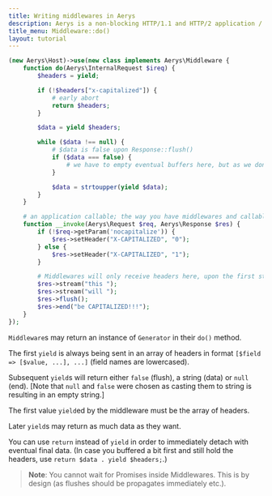 ```yaml
---
title: Writing middlewares in Aerys
description: Aerys is a non-blocking HTTP/1.1 and HTTP/2 application / websocket / static file server.
title_menu: Middleware::do()
layout: tutorial
---
```


```php
(new Aerys\Host)->use(new class implements Aerys\Middleware {
	function do(Aerys\InternalRequest $ireq) {
		$headers = yield;

		if (!$headers["x-capitalized"]) {
			# early abort
			return $headers;
		}

		$data = yield $headers;

		while ($data !== null) {
			# $data is false upon Response::flush()
			if ($data === false) {
				# we have to empty eventual buffers here, but as we don't buffer, no problem
			}

			$data = strtoupper(yield $data);
		}
	}

	# an application callable; the way you have middlewares and callables inside one single class
	function __invoke(Aerys\Request $req, Aerys\Response $res) {
		if (!$req->getParam('nocapitalize')) {
			$res->setHeader("X-CAPITALIZED", "0");
		} else {
			$res->setHeader("X-CAPITALIZED", "1");
		}

		# Middlewares will only receive headers here, upon the first stream()/end()/flush() call
		$res->stream("this ");
		$res->stream("will ");
		$res->flush();
		$res->end("be CAPITALIZED!!!");
	}
});
```

`Middleware`s may return an instance of `Generator` in their `do()` method.

The first `yield` is always being sent in an array of headers in format `[$field => [$value, ...], ...]` (field names are lowercased).

Subsequent `yield`s will return either `false` (flush), a string (data) or `null` (end). [Note that `null` and `false` were chosen as casting them to string is resulting in an empty string.]

The first value `yield`ed by the middleware must be the array of headers.

Later `yield`s may return as much data as they want.

You can use `return` instead of `yield` in order to immediately detach with eventual final data. (In case you buffered a bit first and still hold the headers, use `return $data . yield $headers;`.)

> **Note**: You cannot wait for Promises inside Middlewares. This is by design (as flushes should be propagates immediately etc.).